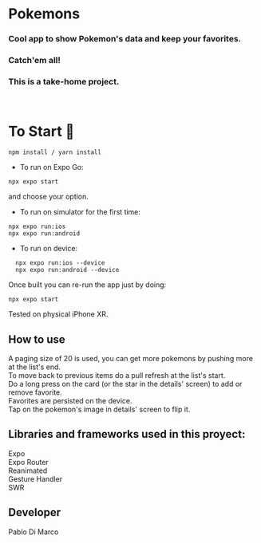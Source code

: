 # Pokemons

### Cool app to show Pokemon's data and keep your favorites.

### Catch'em all!

### This is a take-home project.

<br/>

# To Start 🚀

```
npm install / yarn install
```

- To run on Expo Go:

```
npx expo start
```

and choose your option.

- To run on simulator for the first time:

```
npx expo run:ios
npx expo run:android
```

- To run on device:

```
  npx expo run:ios --device
  npx expo run:android --device
```

Once built you can re-run the app just by doing:

```
npx expo start
```

Tested on physical iPhone XR.

## How to use

A paging size of 20 is used, you can get more pokemons
by pushing more at the list's end.\
To move back to previous items do a pull refresh at the list's start.\
Do a long press on the card (or the star in the details' screen)
to add or remove favorite.\
Favorites are persisted on the device.\
Tap on the pokemon's image in details' screen to flip it.

## Libraries and frameworks used in this proyect:

Expo\
Expo Router\
Reanimated\
Gesture Handler\
SWR

## Developer

Pablo Di Marco

